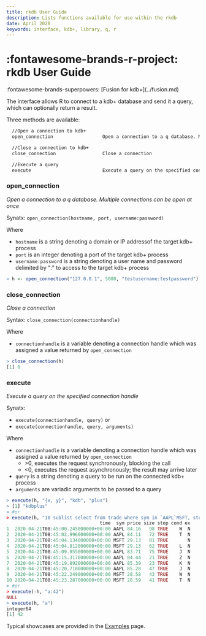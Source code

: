 ```yaml
---
title: rkdb User Guide
description: Lists functions available for use within the rkdb
date: April 2020
keywords: interface, kdb+, library, q, r
---
```


# :fontawesome-brands-r-project: rkdb User Guide

<div class="fusion" markdown="1">
:fontawesome-brands-superpowers: [Fusion for kdb+](../fusion.md)
</div>

The interface allows R to connect to a kdb+ database and send it a query, which can optionally return a result.

Three methods are available:

```txt
  //Open a connection to kdb+
  open_connection                  Open a connection to a q database. Multiple connections can be open at once

  //Close a connection to kdb+
  close_connection                 Close a connection

  //Execute a query
  execute                          Execute a query on the specified connection handle
```

### open_connection

_Open a connection to a q database. Multiple connections can be open at once_

Synatx: `open_connection(hostname, port, username:password)`

Where

- `hostname` is a string denoting a domain or IP addressof the target kdb+ process
- `port` is an integer denoting a port of the target kdb+ process
- `username:password` is a string denoting a user name and password delimited by ":" to access to the target kdb+ process

```r
> h <- open_connection("127.0.0.1", 5000, "testusername:testpassword")
```

### close_connection

_Close a connection_

Syntax: `close_connection(connectionhandle)`

Where

- `connectionhandle` is a variable denoting a connection handle which was assigned a value returned by `open_connection`

```r
> close_connection(h)
[1] 0
```

### execute

_Execute a query on the specified connection handle_

Synatx:

- `execute(connectionhandle, query)` or 
- `execute(connectionhandle, query, arguments)`

Where 

- `connectionhandle` is a variable denoting a connection handle which was assigned a value returned by `open_connection`
     * &gt;0, executes the request synchronously, blocking the call
     * &lt;0, executes the request asynchronously; the result may arrive later
- `query` is a string denoting a query to be run on the connected kdb+ process
- `arguments` are variadic arguments to be passed to a query

```r
> execute(h, "{x, y}", "kdb", "plus")
> [1] "kdbplus"
> #or
> execute(h, "10 sublist select from trade where sym in `AAPL`MSFT, stop")
                                  time  sym price size stop cond ex
1  2020-04-21T08:45:00.245000000+00:00 AAPL 84.16   98 TRUE    W  N
2  2020-04-21T08:45:02.996000000+00:00 AAPL 84.11   72 TRUE    T  N
3  2020-04-21T08:45:04.134000000+00:00 MSFT 29.13   81 TRUE       N
4  2020-04-21T08:45:04.812000000+00:00 MSFT 29.13   62 TRUE    L  N
5  2020-04-21T08:45:09.955000000+00:00 AAPL 83.71   75 TRUE    J  N
6  2020-04-21T08:45:15.317000000+00:00 AAPL 84.44   21 TRUE    Z  N
7  2020-04-21T08:45:19.892000000+00:00 AAPL 85.39   23 TRUE    K  N
8  2020-04-21T08:45:20.710000000+00:00 AAPL 85.28   47 TRUE    J  N
9  2020-04-21T08:45:22.249000000+00:00 MSFT 28.58   43 TRUE    W  N
10 2020-04-21T08:45:23.287000000+00:00 MSFT 28.59   41 TRUE    T  N
> #or
> execute(-h, "a:42")
NULL
> execute(h, "a")
integer64
[1] 42
```

Typical showcases are provided in the [Examples](examples.md) page.